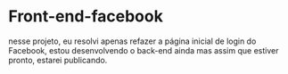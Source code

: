 # Front-end-facebook
nesse projeto, eu resolvi apenas refazer a página inicial de login do Facebook, 
estou desenvolvendo o back-end ainda mas assim que estiver pronto, estarei publicando.
